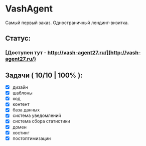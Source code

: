 # VashAgent

Самый первый заказ. Одностраничный лендинг-визитка.

## Статус:

### [Доступен тут - http://vash-agent27.ru/](http://vash-agent27.ru/)

## Задачи ( 10/10 | 100% ):

- [X] дизайн
- [X] шаблоны
- [X] код
- [X] контент
- [X] база данных
- [X] система уведомлений
- [X] система сбора статистики
- [X] домен
- [X] хостинг
- [X] постоптимизации

